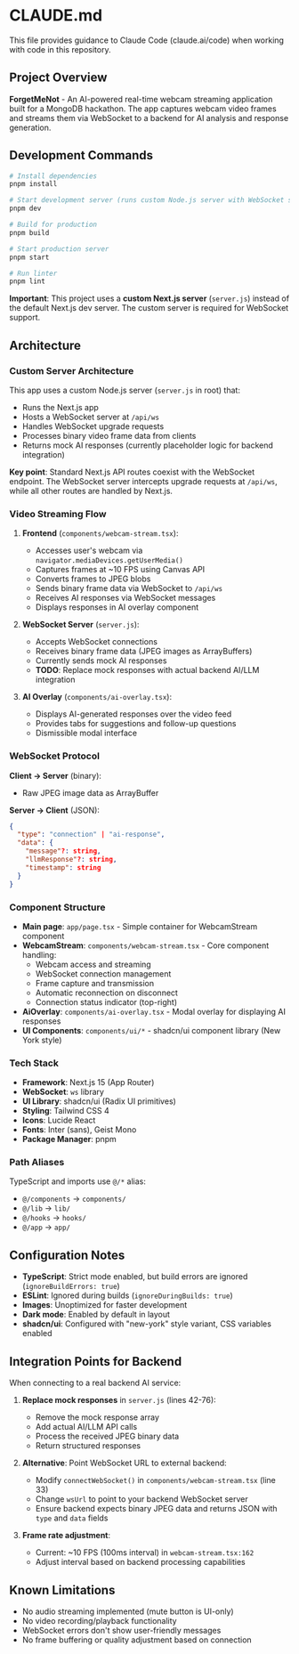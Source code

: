 # CLAUDE.md

This file provides guidance to Claude Code (claude.ai/code) when working with code in this repository.

## Project Overview

**ForgetMeNot** - An AI-powered real-time webcam streaming application built for a MongoDB hackathon. The app captures webcam video frames and streams them via WebSocket to a backend for AI analysis and response generation.

## Development Commands

```bash
# Install dependencies
pnpm install

# Start development server (runs custom Node.js server with WebSocket support)
pnpm dev

# Build for production
pnpm build

# Start production server
pnpm start

# Run linter
pnpm lint
```

**Important**: This project uses a **custom Next.js server** (`server.js`) instead of the default Next.js dev server. The custom server is required for WebSocket support.

## Architecture

### Custom Server Architecture

This app uses a custom Node.js server (`server.js` in root) that:
- Runs the Next.js app
- Hosts a WebSocket server at `/api/ws`
- Handles WebSocket upgrade requests
- Processes binary video frame data from clients
- Returns mock AI responses (currently placeholder logic for backend integration)

**Key point**: Standard Next.js API routes coexist with the WebSocket endpoint. The WebSocket server intercepts upgrade requests at `/api/ws`, while all other routes are handled by Next.js.

### Video Streaming Flow

1. **Frontend** (`components/webcam-stream.tsx`):
   - Accesses user's webcam via `navigator.mediaDevices.getUserMedia()`
   - Captures frames at ~10 FPS using Canvas API
   - Converts frames to JPEG blobs
   - Sends binary frame data via WebSocket to `/api/ws`
   - Receives AI responses via WebSocket messages
   - Displays responses in AI overlay component

2. **WebSocket Server** (`server.js`):
   - Accepts WebSocket connections
   - Receives binary frame data (JPEG images as ArrayBuffers)
   - Currently sends mock AI responses
   - **TODO**: Replace mock responses with actual backend AI/LLM integration

3. **AI Overlay** (`components/ai-overlay.tsx`):
   - Displays AI-generated responses over the video feed
   - Provides tabs for suggestions and follow-up questions
   - Dismissible modal interface

### WebSocket Protocol

**Client → Server** (binary):
- Raw JPEG image data as ArrayBuffer

**Server → Client** (JSON):
```json
{
  "type": "connection" | "ai-response",
  "data": {
    "message"?: string,
    "llmResponse"?: string,
    "timestamp": string
  }
}
```

### Component Structure

- **Main page**: `app/page.tsx` - Simple container for WebcamStream component
- **WebcamStream**: `components/webcam-stream.tsx` - Core component handling:
  - Webcam access and streaming
  - WebSocket connection management
  - Frame capture and transmission
  - Automatic reconnection on disconnect
  - Connection status indicator (top-right)
- **AiOverlay**: `components/ai-overlay.tsx` - Modal overlay for displaying AI responses
- **UI Components**: `components/ui/*` - shadcn/ui component library (New York style)

### Tech Stack

- **Framework**: Next.js 15 (App Router)
- **WebSocket**: `ws` library
- **UI Library**: shadcn/ui (Radix UI primitives)
- **Styling**: Tailwind CSS 4
- **Icons**: Lucide React
- **Fonts**: Inter (sans), Geist Mono
- **Package Manager**: pnpm

### Path Aliases

TypeScript and imports use `@/*` alias:
- `@/components` → `components/`
- `@/lib` → `lib/`
- `@/hooks` → `hooks/`
- `@/app` → `app/`

## Configuration Notes

- **TypeScript**: Strict mode enabled, but build errors are ignored (`ignoreBuildErrors: true`)
- **ESLint**: Ignored during builds (`ignoreDuringBuilds: true`)
- **Images**: Unoptimized for faster development
- **Dark mode**: Enabled by default in layout
- **shadcn/ui**: Configured with "new-york" style variant, CSS variables enabled

## Integration Points for Backend

When connecting to a real backend AI service:

1. **Replace mock responses** in `server.js` (lines 42-76):
   - Remove the mock response array
   - Add actual AI/LLM API calls
   - Process the received JPEG binary data
   - Return structured responses

2. **Alternative**: Point WebSocket URL to external backend:
   - Modify `connectWebSocket()` in `components/webcam-stream.tsx` (line 33)
   - Change `wsUrl` to point to your backend WebSocket server
   - Ensure backend expects binary JPEG data and returns JSON with `type` and `data` fields

3. **Frame rate adjustment**:
   - Current: ~10 FPS (100ms interval) in `webcam-stream.tsx:162`
   - Adjust interval based on backend processing capabilities

## Known Limitations

- No audio streaming implemented (mute button is UI-only)
- No video recording/playback functionality
- WebSocket errors don't show user-friendly messages
- No frame buffering or quality adjustment based on connection
